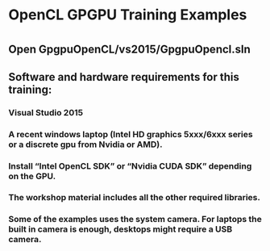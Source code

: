 # OpenCL GPGPU Training Examples
# 
# 
## Open GpgpuOpenCL/vs2015/GpgpuOpencl.sln

## Software and hardware requirements for this training:
###   Visual Studio 2015
###   A recent windows laptop (Intel HD graphics 5xxx/6xxx series or a discrete gpu from Nvidia or AMD).
###   Install “Intel OpenCL SDK” or “Nvidia CUDA SDK” depending on the GPU.
###   The workshop material includes all the other required libraries.
###   Some of the examples uses the system camera. For laptops the built in camera is enough, desktops might require a USB camera.
